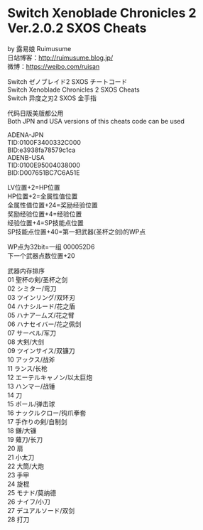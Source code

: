 # Switch Xenoblade Chronicles 2 Ver.2.0.2 SXOS Cheats
by 露易娘 Ruimusume</br>
日站博客：http://ruimusume.blog.jp/</br>
微博：https://weibo.com/ruisan</br>

Switch ゼノブレイド2 SXOS チートコード</br>
Switch Xenoblade Chronicles 2 SXOS Cheats</br>
Switch 异度之刃2 SXOS 金手指

代码日版美版都公用</br>
Both JPN and USA versions of this cheats code can be used

ADENA-JPN</br>
TID:0100F3400332C000</br>
BID:e3938fa78579c1ca</br>
ADENB-USA</br>
TID:0100E95004038000</br>
BID:D007651BC7C6A51E</br>

LV位置+2=HP位置</br>
HP位置+2=全属性值位置</br>
全属性值位置+24=奖励经验位置</br>
奖励经验位置+4=经验位置</br>
经验位置+4=SP技能点位置</br>
SP技能点位置+40=第一把武器(圣杯之剑)的WP点

WP点为32bit=一组 000052D6</br>
下一个武器点数位置+20</br>

武器内存排序</br>
01	聖杯の剣/圣杯之剑</br>
02	シミター/弯刀</br>
03	ツインリング/双环刃</br>
04	ハナシルード/花之盾</br>
05	ハナアームズ/花之臂</br>
06	ハナセイバー/花之佩剑</br>
07	サーベル/军刀</br>
08	大剣/大剑</br>
09	ツインサイス/双镰刀</br>
10	アックス/战斧</br>
11	ランス/长枪</br>
12	エーテルキャノン/以太巨炮</br>
13	ハンマー/战锤</br>
14	刀</br>
15	ボール/弹击球</br>
16	ナックルクロー/钩爪拳套</br>
17	手作りの剣/自制剑</br>
18	鎌/大镰</br>
19	薙刀/长刀</br>
20	扇</br>
21	小太刀</br>
22	大筒/大炮</br>
23	手甲</br>
24	旋棍</br>
25	モナド/莫纳德</br>
26	ナイフ/小刀</br>
27	デユアルソード/双剑</br>
28	打刀
